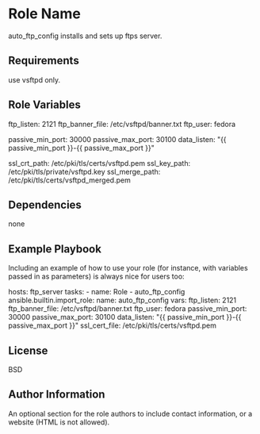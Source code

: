 Role Name
=========

auto_ftp_config installs and sets up ftps server.

Requirements
------------

use vsftpd only.

Role Variables
--------------

ftp_listen: 2121
ftp_banner_file: /etc/vsftpd/banner.txt 
ftp_user: fedora

passive_min_port: 30000
passive_max_port: 30100
data_listen: "{{ passive_min_port }}-{{ passive_max_port }}"

ssl_crt_path: /etc/pki/tls/certs/vsftpd.pem
ssl_key_path: /etc/pki/tls/private/vsftpd.key
ssl_merge_path: /etc/pki/tls/certs/vsftpd_merged.pem

Dependencies
------------

none

Example Playbook
----------------

Including an example of how to use your role (for instance, with variables passed in as parameters) is always nice for users too:

  hosts: ftp_server
    tasks:
      - name: Role - auto_ftp_config
        ansible.builtin.import_role:
          name: auto_ftp_config
        vars:
          ftp_listen: 2121
          ftp_banner_file: /etc/vsftpd/banner.txt 
          ftp_user: fedora
          passive_min_port: 30000
          passive_max_port: 30100
          data_listen: "{{ passive_min_port }}-{{ passive_max_port }}"
          ssl_cert_file: /etc/pki/tls/certs/vsftpd.pem

License
-------

BSD

Author Information
------------------

An optional section for the role authors to include contact information, or a website (HTML is not allowed).
